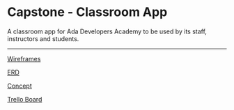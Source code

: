 # Capstone - Classroom App

A classroom app for Ada Developers Academy to be used by its staff, instructors and students.


---


[Wireframes](https://balsamiq.cloud/sjwmnb1/py1s3xn)

[ERD](https://www.lucidchart.com/invitations/accept/ece35dfa-5a11-450c-8dcd-d3754041e817)

[Concept](https://gist.github.com/kschumy/690b2170d1048078edc23a838aa7da0b)

[Trello Board](https://trello.com/b/MTc8B8yP)
